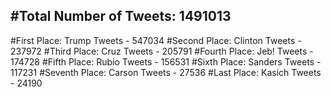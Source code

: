 #Total Number of Tweets: 1491013 
---
#First Place: Trump Tweets - 547034
#Second Place: Clinton Tweets - 237972
#Third Place: Cruz Tweets - 205791
#Fourth Place: Jeb! Tweets - 174728
#Fifth Place: Rubio Tweets - 156531
#Sixth Place: Sanders Tweets - 117231
#Seventh Place: Carson Tweets - 27536
#Last Place: Kasich Tweets - 24190
